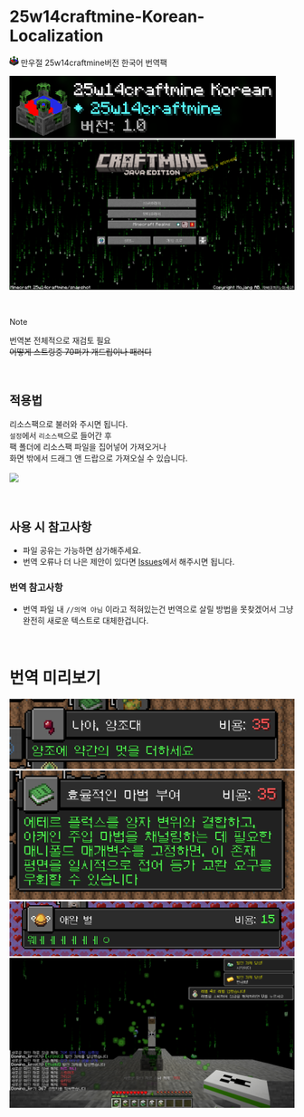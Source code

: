 # 25w14craftmine-Korean-Localization

![](screenshots/pack16.png) 
만우절 25w14craftmine버전 한국어 번역팩


![](/screenshots/2025-04-04%20005820.png)
![](/screenshots/2025-04-04%20005755.png)

<br>

> [!NOTE]
> 번역본 전체적으로 재검토 필요  
> ~~어떻게 스트링중 70퍼가 개드립이나 패러디~~

<br>

## 적용법
리소스팩으로 불러와 주시면 됩니다.  
`설정`에서 `리소스팩`으로 들어간 후  
팩 폴더에 리소스팩 파일을 집어넣어 가져오거나  
화면 밖에서 드래그 앤 드랍으로 가져오실 수 있습니다.  
<br/>
![](screenshots/2024-04-03-004336.png)

<br/>

## 사용 시 참고사항

- 파일 공유는 가능하면 삼가해주세요.
- 번역 오류나 더 나은 제안이 있다면 [Issues](https://github.com/DominoKorean/24w14potato-Korean-Localization/issues)에서 해주시면 됩니다.

### 번역 참고사항
* 번역 파일 내 `//의역 아님` 이라고 적혀있는건 번역으로 살릴 방법을 못찾겠어서 그냥 완전히 새로운 텍스트로 대체한겁니다.  

<br>

# 번역 미리보기

![](/screenshots/2025-04-04%20002829.png)
![](/screenshots/2025-04-04%20002842.png)
![](/screenshots/2025-04-04%20002856.png)
![](/screenshots/2025-04-04_00.23.34.png)